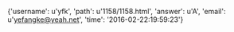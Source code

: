 {'username': u'yfk', 'path': u'1158/1158.html', 'answer': u'A', 'email': u'yefangke@yeah.net', 'time': '2016-02-22:19:59:23'}